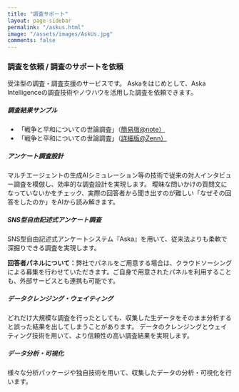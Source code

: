 ```yaml
---
title: "調査サポート"
layout: page-sidebar
permalink: "/askus.html"
image: "/assets/images/AskUs.jpg"
comments: false
---
```



<h3 class="mt-3">調査を依頼 / 調査のサポートを依頼</h3>
<p class="mb-4">
受注型の調査・調査支援のサービスです。
Askaをはじめとして、Aska Intelligenceの調査技術やノウハウを活用した調査を依頼できます。
</p>


<!-- <div class="jumbotron pt-3 pb-0"> -->
<!-- <h6 class="mb-2">調査結果サンプル</h6> -->
<!-- <a href="https://note.com/askaintelligence/n/n7a7d4a4b7290?magazine_key=maece3a3a7953" class="btn btn-warning mb-5">サンプル（簡易版）</a>  -->

<div class="jumbotron pt-3 pb-2">
<h5>調査結果サンプル</h5>
<ul>
  <li>「戦争と平和についての世論調査」（<a href="https://note.com/askaintelligence/n/n7a7d4a4b7290?magazine_key=maece3a3a7953" target="_blank">簡易版@note）</a></li>
  <li>「戦争と平和についての世論調査」（<a href="https://zenn.dev/tatsurokawamoto/books/fbc4b2ac392870" target="_blank">詳細版@Zenn）</a></li>
</ul>
<!-- <p class="nav-link mb-6">当社の公開調査レポートをnoteに掲載しています。</p> -->
</div>


<h5><i class="fa fa-book text-primary"></i> アンケート調査設計</h5>
マルチエージェントの生成AIシミュレーション等の技術で従来の対人インタビュー調査を模倣し、効率的な調査設計を実現します。
曖昧な問いかけの質問文になっていないかをチェック、実際の回答者から聞き出すのが難しい「なぜその回答をしたのか」をAIから読み解きます。


<h5 class="mt-5"><i class="fa fa-pen text-primary"></i> SNS型自由記述式アンケート調査</h5>
SNS型自由記述式アンケートシステム『Aska』を用いて、従来法よりも柔軟で深掘りできる調査を実現します。

<strong>回答者パネルについて：</strong>弊社でパネルをご用意する場合は、クラウドソーシングによる募集を行わせていただきます。ご自身で用意されたパネルを利用することも、外部サービスとも連携も可能です。


<h5 class="mt-5"><i class="fa fa-cog text-primary"></i> データクレンジング・ウェイティング</h5>
どれだけ大規模な調査を行ったとしても、収集した生データをそのまま分析すると誤った結果を出してしまうことがあります。
データのクレンジングとウェイティング技術を用いて、より信頼性の高い調査結果を実現します。



<h5 class="mt-5"><i class="fa fa-tv text-primary"></i> データ分析・可視化</h5>
様々な分析パッケージや独自技術を用いて、収集したデータの分析・可視化を行います。




<!-- <div class="jumbotron mt-6">
  <h1 class="lead">1調査あたりのご料金</h1>
  <h2 class="display-5">¥200,000 (税込)</h2>
  <hr class="my-4">
  <p>高品質な調査の実現に向けて、上記サービスを含む総合的なサポートを担当したします。また、Askaのアカウントをご登録いただく必要はございません。</p>

  <p>ご相談だけでも結構です。まずはお気軽のお問合せください。</p>
  <a class="btn btn-primary btn-lg" href="{{site.baseurl}}/contact" role="button">お問合せ</a>
</div> -->


